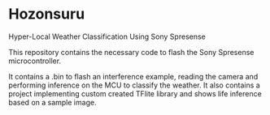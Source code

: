 # Hozonsuru
Hyper-Local Weather Classification Using Sony Spresense

This repository contains the necessary code to flash the Sony Spresense microcontroller.

It contains a .bin to flash an interference example, reading the camera and performing inference on the MCU to classify the weather. 
It also contains a project implementing custom created TFlite library and shows life inference based on a sample image. 
